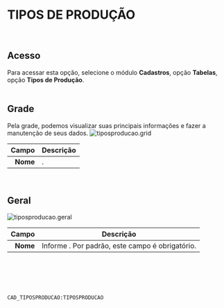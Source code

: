 # TIPOS DE PRODUÇÃO
<br>

## Acesso
Para acessar esta opção, selecione o módulo **Cadastros**, opção **Tabelas**, opção **Tipos de Produção**.
<br>
<br>

## Grade
Pela grade, podemos visualizar suas principais informações e fazer a manutenção de seus dados.
![tiposproducao.grid](https://raw.githubusercontent.com/netforcews/docs-siscom/master/cadastros/imagens/tiposproducao.grid.png)

Campo | Descrição
--:|---
**Nome** | .
<br>

## Geral
![tiposproducao.geral](https://raw.githubusercontent.com/netforcews/docs-siscom/master/cadastros/imagens/tiposproducao.geral.png)

Campo | Descrição
--:|---
**Nome** | Informe . Por padrão, este campo é obrigatório.
<br>
<br>
<br>
<br>

```CAD_TIPOSPRODUCAO:TIPOSPRODUCAO```
